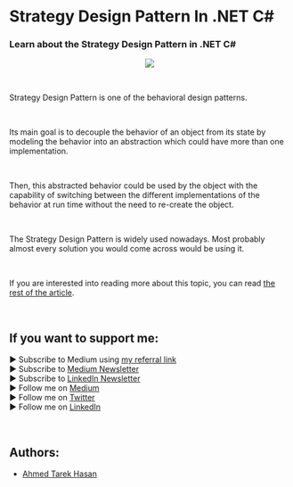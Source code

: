 <link rel="canonical" href="https://www.developmentsimplyput.com/post/strategy-design-pattern-in-net-c" />

# Strategy Design Pattern In .NET C#
### Learn about the Strategy Design Pattern in .NET C#

<p align="center">
  <img src="https://static.wixstatic.com/media/488a99_34818c1402854afd9c0181b430c27802~mv2.png">
</p>

<br/>

<p>
Strategy Design Pattern is one of the behavioral design patterns.
</p>

<br/>

<p>
Its main goal is to decouple the behavior of an object from its state by modeling the behavior into an abstraction which could have more than one implementation.
</p>

<br/>

<p>
Then, this abstracted behavior could be used by the object with the capability of switching between the different implementations of the behavior at run time without the need to re-create the object.
</p>

<br/>

<p>
The Strategy Design Pattern is widely used nowadays. Most probably almost every solution you would come across would be using it.
</p>

<br/>

If you are interested into reading more about this topic, you can read [the rest of the article][Article]. 

<br/>

## If you want to support me:
▶ Subscribe to Medium using [my referral link][Membership]<br/>
▶ Subscribe to [Medium Newsletter][Subscribe]<br/>
▶ Subscribe to [LinkedIn Newsletter][Newsletter]<br/>
▶ Follow me on [Medium][Blog]<br/>
▶ Follow me on [Twitter][Twitter]<br/>
▶ Follow me on [LinkedIn][LinkedIn]

<br/>

## Authors:
* [Ahmed Tarek Hasan]


[Ahmed Tarek Hasan]: https://medium.com/@eng_ahmed.tarek
[Blog]: https://medium.com/@eng_ahmed.tarek
[Membership]: https://medium.com/@eng_ahmed.tarek/membership
[Subscribe]: https://medium.com/subscribe/@eng_ahmed.tarek
[Twitter]: https://twitter.com/AhmedTarekHasa1
[LinkedIn]: https://www.linkedin.com/in/atarekhasan/
[Friend Links]: https://www.linkedin.com/feed/update/urn:li:activity:6866082670108143616/
[Newsletter]: https://www.linkedin.com/newsletters/development-simply-put-6866647119655247872/
[Article]: https://www.developmentsimplyput.com/post/strategy-design-pattern-in-net-c

